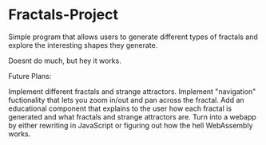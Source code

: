 # Fractals-Project

Simple program that allows users to generate different types of fractals and explore the interesting shapes they generate.

Doesnt do much, but hey it works.

Future Plans:

  Implement different fractals and strange attractors.
  Implement "navigation" fuctionality that lets you zoom in/out and pan across the fractal.
  Add an educational component that explains to the user how each fractal is generated and what fractals and strange attractors are.
  Turn into a webapp by either rewriting in JavaScript or figuring out how the hell WebAssembly works.
